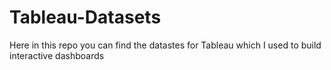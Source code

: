 # Tableau-Datasets #        

Here in this repo you can find the datastes for Tableau which I used to build interactive dashboards          
      
       
   
     
  
       
     
     
    
